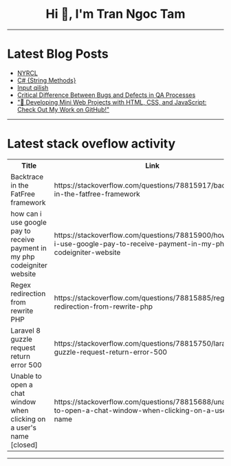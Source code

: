 <h1 align="center">Hi 👋, I'm Tran Ngoc Tam</h1>

---

# Latest Blog Posts 
<!-- BLOG-POST-LIST:START -->
- [NYRCL](https://dev.to/debugging_dragon/nyrcl-2pk1)
- [C# {String Methods}](https://dev.to/firdavs090/c-string-methods-1h32)
- [Input qilish](https://dev.to/jurabek777/input-qilish-bbj)
- [Critical Difference Between Bugs and Defects in QA Processes](https://dev.to/robort_smith/critical-difference-between-bugs-and-defects-in-qa-processes-3275)
- [&quot;🚀 Developing Mini Web Projects with HTML, CSS, and JavaScript: Check Out My Work on GitHub!&quot;](https://dev.to/amirhirx/-developing-mini-web-projects-with-html-css-and-javascript-check-out-my-work-on-github-3h1b)
<!-- BLOG-POST-LIST:END -->

---

# Latest stack oveflow activity
<table>
  <tr><th>Title</th><th>Link</th></tr>
  <!-- STACKOVERFLOW:START --><tr><td>Backtrace in the FatFree framework</td><td>https://stackoverflow.com/questions/78815917/backtrace-in-the-fatfree-framework</td></tr><tr><td>how can i use google pay to receive payment in my php codeigniter website</td><td>https://stackoverflow.com/questions/78815900/how-can-i-use-google-pay-to-receive-payment-in-my-php-codeigniter-website</td></tr><tr><td>Regex redirection from rewrite PHP</td><td>https://stackoverflow.com/questions/78815885/regex-redirection-from-rewrite-php</td></tr><tr><td>Laravel 8 guzzle request return error 500</td><td>https://stackoverflow.com/questions/78815750/laravel-8-guzzle-request-return-error-500</td></tr><tr><td>Unable to open a chat window when clicking on a user&#39;s name [closed]</td><td>https://stackoverflow.com/questions/78815688/unable-to-open-a-chat-window-when-clicking-on-a-users-name</td></tr><!-- STACKOVERFLOW:END -->
</table>

---


